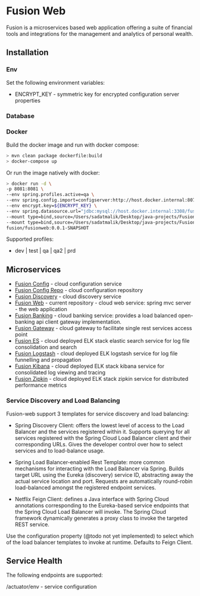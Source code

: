 # Fusion Web

Fusion is a microservices based web application offering a suite of financial tools and integrations for the management and analytics of personal wealth.

## Installation

### Env

Set the following environment variables:

- ENCRYPT_KEY - symmetric key for encrypted configuration server properties 

### Database

### Docker

Build the docker image and run with docker compose:

```bash
> mvn clean package dockerfile:build
> docker-compose up
```

Or run the image natively with docker:

```bash
> docker run -d \
-p 8081:8081 \
--env spring.profiles.active=qa \
--env spring.config.import=configserver:http://host.docker.internal:8071 \
--env encrypt.key=${ENCRYPT_KEY} \
--env spring.datasource.url="jdbc:mysql://host.docker.internal:3308/fusion_db?useUnicode=true&characterEncoding=UTF-8&serverTimezone=UTC" \
--mount type=bind,source=/Users/sadatmalik/Desktop/java-projects/Fusion/certs/qwac.pfx,target=/Users/sadatmalik/Desktop/java-projects/Fusion/certs/qwac.pfx \ 
--mount type=bind,source=/Users/sadatmalik/Desktop/java-projects/Fusion/certs/server_pkcs8_key.der,target=/Users/sadatmalik/Desktop/java-projects/Fusion/certs/server_pkcs8_key.der \
fusion/fusionweb:0.0.1-SNAPSHOT
```

Supported profiles: 
- dev | test | qa | qa2 | prd

## Microservices

- [Fusion Config](https://github.com/sadatmalik/fusion-config) - cloud configuration service
- [Fusion Config Repo](https://github.com/sadatmalik/fusion-config-repo) - cloud configuration repository
- [Fusion Discovery](https://github.com/sadatmalik/fusion-discovery) - cloud discovery service
- [Fusion Web](https://github.com/sadatmalik/fusion-web) - current repository - cloud web service: spring mvc server - the web application
- [Fusion Banking](https://github.com/sadatmalik/fusion-banking) - cloud banking service: provides a load balanced open-banking api client gateway implementation.
- [Fusion Gateway](https://github.com/sadatmalik/fusion-gateway) - cloud gateway to facilitate single rest services access point
- [Fusion ES](https://www.elastic.co/) - cloud deployed ELK stack elastic search service for log file consolidation and search
- [Fusion Logstash](https://www.elastic.co/logstash/) - cloud deployed ELK logstash service for log file funnelling and propagation
- [Fusion Kibana](https://www.elastic.co/kibana/) - cloud deployed ELK stack kibana service for consolidated log viewing and tracing
- [Fusion Zipkin](https://zipkin.io/) - cloud deployed ELK stack zipkin service for distributed performance metrics

### Service Discovery and Load Balancing
Fusion-web support 3 templates for service discovery and load balancing:
- Spring Discovery Client: offers the lowest level of access to the Load Balancer and the services registered 
within it. Supports querying for all services registered with the Spring Cloud Load Balancer client and their 
corresponding URLs. Gives the developer control over how to select services and to load-balance usage.

- Spring Load Balancer-enabled Rest Template: more common mechanisms for interacting with the Load Balancer via 
Spring. Builds target URL using the Eureka (discovery) service ID, abstracting away the actual service location 
and port. Requests are automatically round-robin load-balanced amongst the registered endpoint services.

- Netflix Feign Client: defines a Java interface with Spring Cloud annotations corresponding to the Eureka-based 
service endpoints that the Spring Cloud Load Balancer will invoke. The Spring Cloud framework dynamically 
generates a proxy class to invoke the targeted REST service.

Use the configuration property (@todo not yet implemented) to select which of the load balancer templates to
invoke at runtime. Defaults to Feign Client.

## Service Health

The following endpoints are supported:

/actuator/env - service configuration